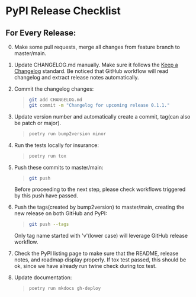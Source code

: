 # PyPI Release Checklist

## For Every Release:

0.  Make some pull requests, merge all changes from feature branch to master/main.

1.  Update CHANGELOG.md manually. Make sure it follows the [Keep a Changelog](https://keepachangelog.com/en/1.0.0/) standard.
    Be noticed that GitHub workflow will read changelog and extract release notes automatically.

2.  Commit the changelog changes:

    > ``` bash
    > git add CHANGELOG.md
    > git commit -m "Changelog for upcoming release 0.1.1."
    > ```

3.  Update version number and automatically create a commit, tag(can also be patch or major).

    > ``` bash
    > poetry run bump2version minor
    > ```

4.  Run the tests locally for insurance:

    > ``` bash
    > poetry run tox
    > ```

5.  Push these commits to master/main:

    > ``` bash
    > git push
    > ```

    Before proceeding to the next step, please check workflows triggered by this push have passed.

6.  Push the tags(created by bump2version) to master/main, creating the new release on both GitHub and PyPI:

    > ``` bash
    > git push --tags
    > ```

    Only tag name started with 'v'(lower case) will leverage GitHub release workflow.

7.  Check the PyPI listing page to make sure that the README, release
    notes, and roadmap display properly. If tox test passed, this should be ok, since
    we have already run twine check during tox test.

8. Update documentation:
   > ``` bash
   > poetry run mkdocs gh-deploy
   > ```

